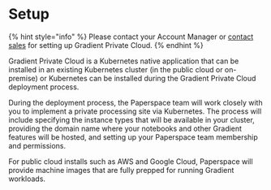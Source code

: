 # Setup

{% hint style="info" %}
Please contact your Account Manager or [contact sales](https://info.paperspace.com/contact-sales) for setting up Gradient Private Cloud.
{% endhint %}

Gradient Private Cloud is a Kubernetes native application that can be installed in an existing Kubernetes cluster \(in the public cloud or on-premise\) or Kubernetes can be installed during the Gradient Private Cloud deployment process.  

During the deployment process, the Paperspace team will work closely with you to implement a private processing site via Kubernetes. The process will include specifying the instance types that will be available in your cluster, providing the domain name where your notebooks and other Gradient features will be hosted, and setting up your Paperspace team membership and permissions. 

For public cloud installs such as AWS and Google Cloud, Paperspace will provide machine images that are fully prepped for running Gradient workloads. 

